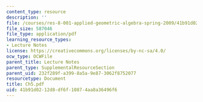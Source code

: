 ```yaml
---
content_type: resource
description: ''
file: /courses/res-8-001-applied-geometric-algebra-spring-2009/41b91d0212d8df6f10874aa8a36496f6_Ch5.pdf
file_size: 587046
file_type: application/pdf
learning_resource_types:
- Lecture Notes
license: https://creativecommons.org/licenses/by-nc-sa/4.0/
ocw_type: OCWFile
parent_title: Lecture Notes
parent_type: SupplementalResourceSection
parent_uid: 232f289f-a399-8a5a-9e87-3062f8752077
resourcetype: Document
title: Ch5.pdf
uid: 41b91d02-12d8-df6f-1087-4aa8a36496f6
---
```

